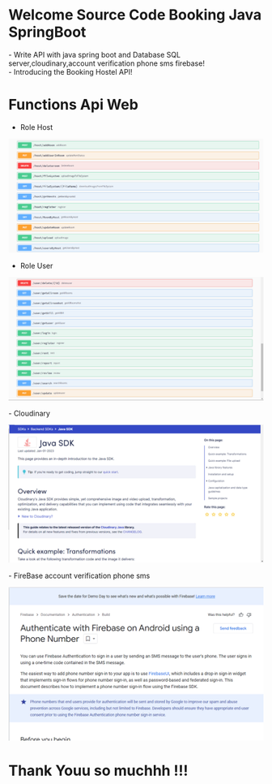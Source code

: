 <h1>Welcome Source Code Booking Java SpringBoot</h1>
- Write API with java spring boot and Database SQL server,cloudinary,account verification phone sms firebase! </br>
- Introducing the Booking Hostel API!


# Functions Api Web

- Role Host
<p align="center">
  <img src="assets/host.png" >
</p>

- Role User
<p align="center">
  <img src="assets/user.png">
</p>
- Cloudinary
<p align="center">
  <img src="assets/cloud.png">
</p>
- FireBase account verification phone sms
<p align="center">
  <img src="assets/firebase.png">
</p>

# Thank Youu so muchhh !!!
